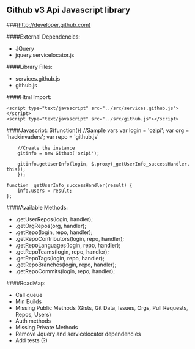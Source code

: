 ## Github v3 Api Javascript library 
###[(http://developer.github.com)](http://developer.github.com/v3/)

####External Dependencies:
* JQuery
* jquery.servicelocator.js

####Library Files:
* services.github.js
* github.js

####Html Import:
	<script type="text/javascript" src="https://ajax.googleapis.com/ajax/libs/jquery/1.7.1/jquery.min.js"></script>
	<script type="text/javascript" src="../plugins/jquery.servicelocator.js"></script>
	
	<script type="text/javascript" src="../src/services.github.js"></script>
	<script type="text/javascript" src="../src/github.js"></script>

####Javascript:
	$(function(){
		//Sample vars
		var login = 'ozipi';
		var org = 'hackinvaders';
		var repo = 'github.js'

		//Create the instance
		gitinfo = new Github('ozipi');

		gitinfo.getUserInfo(login, $.proxy(_getUserInfo_successHandler, this));		
		});

	function _getUserInfo_successHandler(result) {
		info.users = result;
	};

	
####Available Methods:
* .getUserRepos(login, handler);			
* .getOrgRepos(org, handler);	
* .getRepo(login, repo, handler);		
* .getRepoContributors(login, repo, handler);			
* .getRepoLanguages(login, repo, handler);				
* .getRepoTeams(login, repo, handler);				
* .getRepoTags(login, repo, handler);					
* .getRepoBranches(login, repo, handler);						
* .getRepoCommits(login, repo, handler);


####RoadMap:
- Call queue
- Min Builds
- Missing Public Methods (Gists, Git Data, Issues, Orgs, Pull Requests, Repos, Users)
- Auth methods
- Missing Private Methods
- Remove Jquery and servicelocator dependencies 
- Add tests (?)